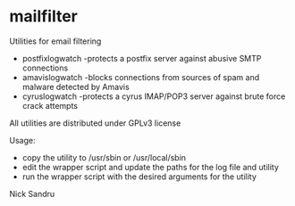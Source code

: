 mailfilter
==========

Utilities for email filtering

- postfixlogwatch     -protects a postfix server against abusive SMTP connections
- amavislogwatch      -blocks connections from sources of spam and malware detected by Amavis
- cyruslogwatch       -protects a cyrus IMAP/POP3 server against brute force crack attempts

All utilities are distributed under GPLv3 license

Usage:

- copy the utility to /usr/sbin or /usr/local/sbin
- edit the wrapper script and update the paths for the log file and utility
- run the wrapper script with the desired arguments for the utility

Nick Sandru
